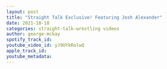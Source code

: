 ```yaml
---
layout: post
title: "Straight Talk Exclusive! Featuring Josh Alexander"
date: 2021-10-18
categories: straight-talk-wrestling videos
author: george-mckay
spotify_track_id: 
youtube_video_id: yJ9UYkRolwQ
apple_track_id: 
youtube_metadata: 
---
```

